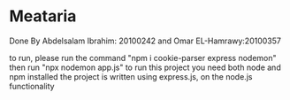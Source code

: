 # Meataria

Done By Abdelsalam Ibrahim: 20100242
and Omar EL-Hamrawy:20100357

to run, please run the command "npm i cookie-parser express nodemon" then run "npx nodemon app.js"
to run this project you need both node and npm installed
the project is written using express.js, on the node.js functionality
